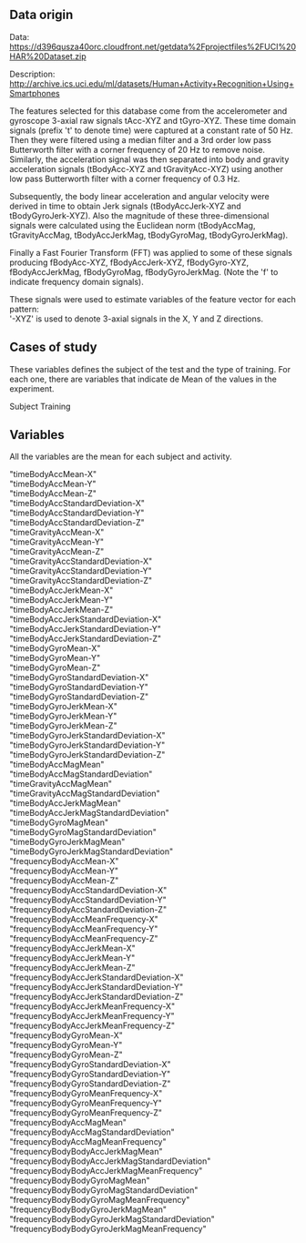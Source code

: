 ## Data origin

Data: https://d396qusza40orc.cloudfront.net/getdata%2Fprojectfiles%2FUCI%20HAR%20Dataset.zip
 
Description: http://archive.ics.uci.edu/ml/datasets/Human+Activity+Recognition+Using+Smartphones

The features selected for this database come from the accelerometer and gyroscope 3-axial raw signals tAcc-XYZ and tGyro-XYZ. These time domain signals (prefix 't' to denote time) were captured at a constant rate of 50 Hz. Then they were filtered using a median filter and a 3rd order low pass Butterworth filter with a corner frequency of 20 Hz to remove noise. Similarly, the acceleration signal was then separated into body and gravity acceleration signals (tBodyAcc-XYZ and tGravityAcc-XYZ) using another low pass Butterworth filter with a corner frequency of 0.3 Hz. 

Subsequently, the body linear acceleration and angular velocity were derived in time to obtain Jerk signals (tBodyAccJerk-XYZ and tBodyGyroJerk-XYZ). Also the magnitude of these three-dimensional signals were calculated using the Euclidean norm (tBodyAccMag, tGravityAccMag, tBodyAccJerkMag, tBodyGyroMag, tBodyGyroJerkMag). 

Finally a Fast Fourier Transform (FFT) was applied to some of these signals producing fBodyAcc-XYZ, fBodyAccJerk-XYZ, fBodyGyro-XYZ, fBodyAccJerkMag, fBodyGyroMag, fBodyGyroJerkMag. (Note the 'f' to indicate frequency domain signals). 

These signals were used to estimate variables of the feature vector for each pattern:  
'-XYZ' is used to denote 3-axial signals in the X, Y and Z directions.


## Cases of study
These variables defines the subject of the test and the type of training. For each one, there are variables
that indicate de Mean of the values in the experiment.

Subject
Training

## Variables 
All the variables are the mean for each subject and activity.

"timeBodyAccMean-X"                            
"timeBodyAccMean-Y"                            
"timeBodyAccMean-Z"                            
"timeBodyAccStandardDeviation-X"               
"timeBodyAccStandardDeviation-Y"               
"timeBodyAccStandardDeviation-Z"               
"timeGravityAccMean-X"                         
"timeGravityAccMean-Y"                         
"timeGravityAccMean-Z"                         
"timeGravityAccStandardDeviation-X"            
"timeGravityAccStandardDeviation-Y"            
"timeGravityAccStandardDeviation-Z"            
"timeBodyAccJerkMean-X"                        
"timeBodyAccJerkMean-Y"                        
"timeBodyAccJerkMean-Z"                        
"timeBodyAccJerkStandardDeviation-X"           
"timeBodyAccJerkStandardDeviation-Y"           
"timeBodyAccJerkStandardDeviation-Z"           
"timeBodyGyroMean-X"                           
"timeBodyGyroMean-Y"                           
"timeBodyGyroMean-Z"                           
"timeBodyGyroStandardDeviation-X"              
"timeBodyGyroStandardDeviation-Y"              
"timeBodyGyroStandardDeviation-Z"              
"timeBodyGyroJerkMean-X"                       
"timeBodyGyroJerkMean-Y"                       
"timeBodyGyroJerkMean-Z"                       
"timeBodyGyroJerkStandardDeviation-X"          
"timeBodyGyroJerkStandardDeviation-Y"          
"timeBodyGyroJerkStandardDeviation-Z"          
"timeBodyAccMagMean"                           
"timeBodyAccMagStandardDeviation"              
"timeGravityAccMagMean"                        
"timeGravityAccMagStandardDeviation"           
"timeBodyAccJerkMagMean"                       
"timeBodyAccJerkMagStandardDeviation"          
"timeBodyGyroMagMean"                          
"timeBodyGyroMagStandardDeviation"             
"timeBodyGyroJerkMagMean"                      
"timeBodyGyroJerkMagStandardDeviation"         
"frequencyBodyAccMean-X"                       
"frequencyBodyAccMean-Y"                       
"frequencyBodyAccMean-Z"                       
"frequencyBodyAccStandardDeviation-X"          
"frequencyBodyAccStandardDeviation-Y"          
"frequencyBodyAccStandardDeviation-Z"          
"frequencyBodyAccMeanFrequency-X"              
"frequencyBodyAccMeanFrequency-Y"              
"frequencyBodyAccMeanFrequency-Z"              
"frequencyBodyAccJerkMean-X"                   
"frequencyBodyAccJerkMean-Y"                   
"frequencyBodyAccJerkMean-Z"                   
"frequencyBodyAccJerkStandardDeviation-X"      
"frequencyBodyAccJerkStandardDeviation-Y"      
"frequencyBodyAccJerkStandardDeviation-Z"      
"frequencyBodyAccJerkMeanFrequency-X"          
"frequencyBodyAccJerkMeanFrequency-Y"          
"frequencyBodyAccJerkMeanFrequency-Z"          
"frequencyBodyGyroMean-X"                      
"frequencyBodyGyroMean-Y"                      
"frequencyBodyGyroMean-Z"                      
"frequencyBodyGyroStandardDeviation-X"         
"frequencyBodyGyroStandardDeviation-Y"         
"frequencyBodyGyroStandardDeviation-Z"         
"frequencyBodyGyroMeanFrequency-X"             
"frequencyBodyGyroMeanFrequency-Y"             
"frequencyBodyGyroMeanFrequency-Z"             
"frequencyBodyAccMagMean"                      
"frequencyBodyAccMagStandardDeviation"         
"frequencyBodyAccMagMeanFrequency"             
"frequencyBodyBodyAccJerkMagMean"              
"frequencyBodyBodyAccJerkMagStandardDeviation"    
"frequencyBodyBodyAccJerkMagMeanFrequency"     
"frequencyBodyBodyGyroMagMean"                 
"frequencyBodyBodyGyroMagStandardDeviation"    
"frequencyBodyBodyGyroMagMeanFrequency"        
"frequencyBodyBodyGyroJerkMagMean"             
"frequencyBodyBodyGyroJerkMagStandardDeviation"     
"frequencyBodyBodyGyroJerkMagMeanFrequency"    

